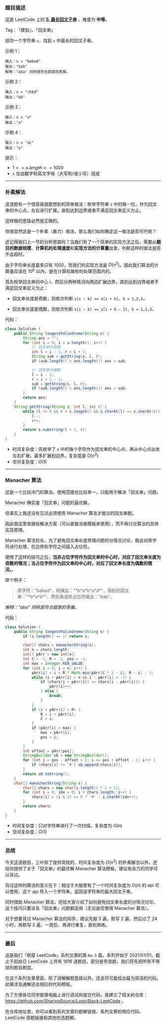 ### 题目描述

这是 LeetCode 上的 **[5. 最长回文子串](https://leetcode-cn.com/problems/longest-palindromic-substring/solution/shua-chuan-lc-po-su-jie-fa-manacher-suan-i2px/)** ，难度为 **中等**。

Tag : 「模拟」、「回文串」



给你一个字符串 `s`，找到 `s` 中最长的回文子串。

示例 1：
```
输入：s = "babad"
输出："bab"
解释："aba" 同样是符合题意的答案。
```
示例 2：
```
输入：s = "cbbd"
输出："bb"
```
示例 3：
```
输入：s = "a"
输出："a"
```
示例 4：
```
输入：s = "ac"
输出："a"
```

提示：

* $1 <= s.length <= 1000$
* `s` 仅由数字和英文字母（大写和/或小写）组成


---
### 朴素解法

这道题有一个很容易就能想到的简单做法：枚举字符串 `s` 中的每一位，作为回文串的中心点，左右进行扩展，直到达到边界或者不满足回文串定义为止。

这样做的思路必然是正确的。

但很显然这是一个朴素（暴力）做法，那么我们如何确定这一做法是否可行呢？

还记得我们上一节的分析思路吗？当我们有了一个简单的实现方法之后，需要从**题目的数据规模**、**计算机的处理速度**和**实现方法的计算量**出发，判断这样的做法是否不会超时。

由于字符串长度最多只有 1000，而我们的实现方法是 $O(n^2)$，因此我们算法的计算量应该在 $10^6$ 以内，是在计算机每秒的处理范围内的。

首先枚举回文串的中心 i，然后分两种情况向两边扩展边界，直到达到边界或者不满足回文串定义为止：

* 回文串长度是奇数，则依次判断 `s[i − k] == s[i + k], k = 1,2,3…`

* 回文串长度是偶数，则依次判断 `s[i − k] == s[i + k − 1], k = 1,2,3…`

代码：
```Java
class Solution {
    public String longestPalindrome(String s) {
        String ans = "";
        for (int i = 0; i < s.length(); i++) {
            // 回文串为奇数
            int l = i - 1, r = i + 1;
            String sub = getString(s, l, r);
            if (sub.length() > ans.length()) ans = sub;

            // 回文串为偶数
            l = i - 1;
            r = i + 1 - 1;
            sub = getString(s, l, r);
            if (sub.length() > ans.length()) ans = sub;
        }
        return ans;
    }
    String getString(String s, int l, int r) {
        while (l >= 0 && r < s.length() && s.charAt(l) == s.charAt(r)) {
            l--;
            r++;
        }
        return s.substring(l + 1, r);
    }
}
```
* 时间复杂度：先枚举了 `s` 中的每个字符作为回文串的中心点，再从中心点出发左右扩展，最多扩展到边界。复杂度是 $O(n^2)$
* 空间复杂度：$O(1)$

---
### Manacher 算法

这是一个比较冷门的算法，使用范围也比较单一，只能用于解决「回文串」问题。

Manacher 确实是「回文串」问题的最优解。

但事实上我还没有见过必须使用 Manacher 算法才能过的回文串题。

因此我这里直接给解决方案（可以直接当做模板来使用），而不再讨论算法的具体实现原理。

Manacher 算法较长，为了避免回文串长度奇偶问题的分情况讨论，我会对原字符进行处理，在边界和字符之间插入占位符。

使用了这样的技巧之后，**当非占位字符作为回文串的中心时，对应了回文串长度为奇数的情况；当占位字符作为回文串的中心时，对应了回文串长度为偶数的情况。**。

举个例子：

> 原字符："babad"，转换后："\*b\*a\*b\*a\*d\*"，得到的回文串："\*b\*a\*b\*"，然后再去除占位符输出："bab"。

*解释："aba" 同样是符合题意的答案。*

代码：
```Java
class Solution {
    public String longestPalindrome(String s) {
        if (s.length() == 1) return s;

        char[] chars = manacherString(s);
        int n = chars.length;
        int[] pArr = new int[n];
        int C = -1, R = -1, pos = -1;
        int max = Integer.MIN_VALUE;
        for (int i = 0; i < n; i++) {
            pArr[i] = i < R ? Math.min(pArr[C * 2 - i], R - i) : 1;
            while (i + pArr[i] < n && i - pArr[i] > -1) {
                if (chars[i + pArr[i]] == chars[i - pArr[i]]) {
                    pArr[i]++;
                } else {
                    break;
                }
            }
            if (i + pArr[i] > R) {
                R = i + pArr[i];
                C = i;
            }
            if (pArr[i] > max) {
                max = pArr[i];
                pos = i;
            }
        }
        int offset = pArr[pos];
        StringBuilder sb = new StringBuilder();
        for (int i = pos - offset + 1; i <= pos + offset - 1; i++) {
            if (chars[i] != '#') sb.append(chars[i]);
        }
        return sb.toString();
    }
    char[] manacherString(String s) {
        char[] chars = new char[s.length() * 2 + 1];
        for (int i = 0, idx = 0; i < chars.length; i++) {
            chars[i] = (i & 1) == 0 ? '#' : s.charAt(idx++);
        }
        return chars;
    }
}
```
* 时间复杂度：只对字符串进行了一次扫描。复杂度为 $O(n)$
* 空间复杂度：$O(1)$

---

### 总结

今天这道题目，三叶除了提供常规的、时间复杂度为 $O(n^2)$ 的朴素解法以外，还给你提供了关于「回文串」的最优解 Manacher 算法模板，建议有余力的同学可以背过。

背过这样的算法的意义在于：相当于大脑里有了一个时间复杂度为 $O(n)$ 的 api 可以使用，这个 api 传入一个字符串，返回该字符串的最大回文子串。

同时借助 Manacher 算法，还给大家介绍了如何避免回文串长度的分情况讨论，这个技巧只要涉及「回文串」问题都适用（无论是否使用 Manacher 算法）。

对于想要背过 Manacher 算法的同学，建议先敲 3 遍，默写 2 遍，然后过了 24 小时，再默写 2 遍，一周后，再进行重复，直到熟练。

---
### 最后

这是我们「刷穿 LeetCode」系列文章的第 `No.5` 篇，系列开始于 2021/01/01，截止于起始日 LeetCode 上共有 1916 道题目，部分是有锁题，我们将先把所有不带锁的题目刷完。

在这个系列文章里面，除了讲解解题思路以外，还会尽可能给出最为简洁的代码。如果涉及通解还会相应的代码模板。

为了方便各位同学能够电脑上进行调试和提交代码，我建立了相关的仓库：https://github.com/SharingSource/LogicStack-LeetCode 。

在仓库地址里，你可以看到系列文章的题解链接、系列文章的相应代码、LeetCode 原题链接和其他优选题解。

